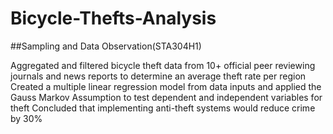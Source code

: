 # Bicycle-Thefts-Analysis

##Sampling and Data Observation(STA304H1)

Aggregated and filtered bicycle theft data from 10+ official peer reviewing journals and news reports to determine an average theft rate per region
Created a multiple linear regression model from data inputs and applied the Gauss Markov Assumption to test dependent and independent variables for theft 
Concluded that implementing anti-theft systems would reduce crime by 30%

